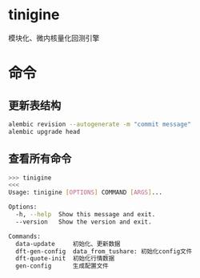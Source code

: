 # tinigine

模块化、微内核量化回测引擎

# 命令
## 更新表结构
```bash
alembic revision --autogenerate -m "commit message"
alembic upgrade head
```

## 查看所有命令
```bash
>>> tinigine
<<<  
Usage: tinigine [OPTIONS] COMMAND [ARGS]...

Options:
  -h, --help  Show this message and exit.
  --version   Show the version and exit.

Commands:
  data-update     初始化、更新数据
  dft-gen-config  data_from_tushare: 初始化config文件
  dft-quote-init  初始化行情数据
  gen-config      生成配置文件

```
